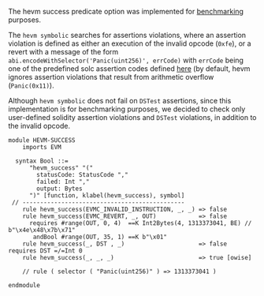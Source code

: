 The hevm success predicate option was implemented for [benchmarking](https://github.com/eth-sc-comp/benchmarks/tree/deb3faa7e42993a057ba52935368a89f08970f19) purposes.

The `hevm symbolic` searches for assertions violations, where an assertion violation is defined as either an execution of the invalid opcode (`0xfe`), or a revert with a message of the form `abi.encodeWithSelector('Panic(uint256)', errCode)` with `errCode` being one of the predefined solc assertion codes defined [here](https://docs.soliditylang.org/en/latest/control-structures.html#panic-via-assert-and-error-via-require) (by default, hevm ignores assertion violations that result from arithmetic overflow (`Panic(0x11)`).

Although `hevm symbolic` does not fail on `DSTest` assertions, since this implementation is for benchmarking purposes, we decided to check only user-defined solidity assertion violations and `DSTest` violations, in addition to the invalid opcode.

```k
module HEVM-SUCCESS
    imports EVM

  syntax Bool ::=
      "hevm_success" "("
        statusCode: StatusCode ","
        failed: Int ","
        output: Bytes
      ")" [function, klabel(hevm_success), symbol]
 // ----------------------------------------------
    rule hevm_success(EVMC_INVALID_INSTRUCTION, _, _) => false
    rule hevm_success(EVMC_REVERT, _, OUT)            => false
      requires #range(OUT, 0, 4)  ==K Int2Bytes(4, 1313373041, BE) // b"\x4e\x48\x7b\x71"
       andBool #range(OUT, 35, 1) ==K b"\x01"
    rule hevm_success(_, DST , _)                     => false requires DST =/=Int 0
    rule hevm_success(_, _, _)                        => true [owise]

    // rule ( selector ( "Panic(uint256)" ) => 1313373041 )

endmodule
```
